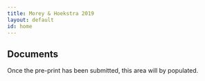 ```yaml
---
title: Morey & Hoekstra 2019
layout: default
id: home
---
```


## Documents

Once the pre-print has been submitted, this area will by populated.